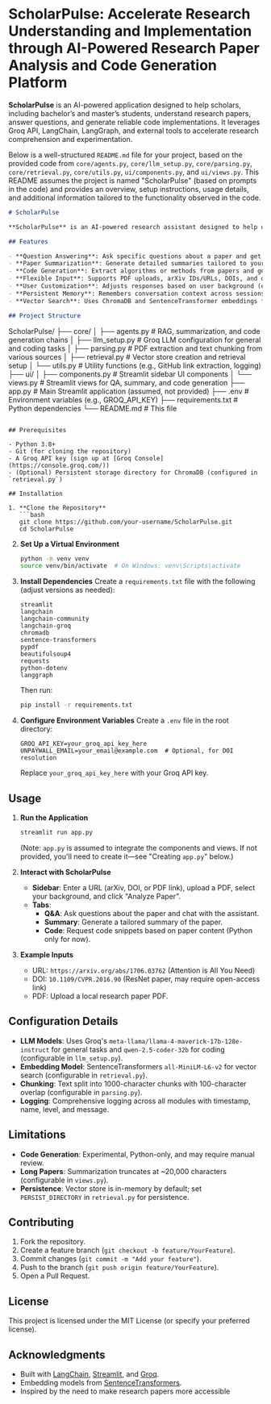 # ScholarPulse: Accelerate Research Understanding and Implementation through AI-Powered Research Paper Analysis and Code Generation Platform

**ScholarPulse** is an AI-powered application designed to help scholars, including bachelor’s and master’s students, understand research papers, answer questions, and generate reliable code implementations. It leverages Groq API, LangChain, LangGraph, and external tools to accelerate research comprehension and experimentation.

Below is a well-structured `README.md` file for your project, based on the provided code from `core/agents.py`, `core/llm_setup.py`, `core/parsing.py`, `core/retrieval.py`, `core/utils.py`, `ui/components.py`, and `ui/views.py`. This README assumes the project is named "ScholarPulse" (based on prompts in the code) and provides an overview, setup instructions, usage details, and additional information tailored to the functionality observed in the code.

```markdown
# ScholarPulse

**ScholarPulse** is an AI-powered research assistant designed to help users understand academic papers by providing question-answering, summarization, and code generation capabilities. Built with LangChain, Streamlit, and Groq's language models, it processes PDFs, URLs (arXiv, DOIs, direct links), and extracts insights tailored to the user's background. The project leverages retrieval-augmented generation (RAG) and vector storage for context-aware responses.

## Features

- **Question Answering**: Ask specific questions about a paper and get concise, context-grounded answers.
- **Paper Summarization**: Generate detailed summaries tailored to your academic or professional background.
- **Code Generation**: Extract algorithms or methods from papers and generate code snippets (currently Python-focused).
- **Flexible Input**: Supports PDF uploads, arXiv IDs/URLs, DOIs, and direct PDF links.
- **User Customization**: Adjusts responses based on user background (e.g., Bachelor's Student, PhD Researcher).
- **Persistent Memory**: Remembers conversation context across sessions (via LangGraph memory).
- **Vector Search**: Uses ChromaDB and SentenceTransformer embeddings for efficient retrieval.

## Project Structure

```
ScholarPulse/
├── core/
│   ├── agents.py        # RAG, summarization, and code generation chains
│   ├── llm_setup.py     # Groq LLM configuration for general and coding tasks
│   ├── parsing.py       # PDF extraction and text chunking from various sources
│   ├── retrieval.py     # Vector store creation and retrieval setup
│   └── utils.py         # Utility functions (e.g., GitHub link extraction, logging)
├── ui/
│   ├── components.py    # Streamlit sidebar UI components
│   └── views.py         # Streamlit views for QA, summary, and code generation
├── app.py               # Main Streamlit application (assumed, not provided)
├── .env                 # Environment variables (e.g., GROQ_API_KEY)
├── requirements.txt     # Python dependencies
└── README.md            # This file
```

## Prerequisites

- Python 3.8+
- Git (for cloning the repository)
- A Groq API key (sign up at [Groq Console](https://console.groq.com/))
- (Optional) Persistent storage directory for ChromaDB (configured in `retrieval.py`)

## Installation

1. **Clone the Repository**
   ```bash
   git clone https://github.com/your-username/ScholarPulse.git
   cd ScholarPulse
   ```

2. **Set Up a Virtual Environment**
   ```bash
   python -m venv venv
   source venv/bin/activate  # On Windows: venv\Scripts\activate
   ```

3. **Install Dependencies**
   Create a `requirements.txt` file with the following (adjust versions as needed):
   ```
   streamlit
   langchain
   langchain-community
   langchain-groq
   chromadb
   sentence-transformers
   pypdf
   beautifulsoup4
   requests
   python-dotenv
   langgraph
   ```
   Then run:
   ```bash
   pip install -r requirements.txt
   ```

4. **Configure Environment Variables**
   Create a `.env` file in the root directory:
   ```
   GROQ_API_KEY=your_groq_api_key_here
   UNPAYWALL_EMAIL=your_email@example.com  # Optional, for DOI resolution
   ```
   Replace `your_groq_api_key_here` with your Groq API key.

## Usage

1. **Run the Application**
   ```bash
   streamlit run app.py
   ```
   (Note: `app.py` is assumed to integrate the components and views. If not provided, you'll need to create it—see "Creating `app.py`" below.)

2. **Interact with ScholarPulse**
   - **Sidebar**: Enter a URL (arXiv, DOI, or PDF link), upload a PDF, select your background, and click "Analyze Paper".
   - **Tabs**:
     - **Q&A**: Ask questions about the paper and chat with the assistant.
     - **Summary**: Generate a tailored summary of the paper.
     - **Code**: Request code snippets based on paper content (Python only for now).

3. **Example Inputs**
   - URL: `https://arxiv.org/abs/1706.03762` (Attention is All You Need)
   - DOI: `10.1109/CVPR.2016.90` (ResNet paper, may require open-access link)
   - PDF: Upload a local research paper PDF.

## Configuration Details

- **LLM Models**: Uses Groq's `meta-llama/llama-4-maverick-17b-128e-instruct` for general tasks and `qwen-2.5-coder-32b` for coding (configurable in `llm_setup.py`).
- **Embedding Model**: SentenceTransformers `all-MiniLM-L6-v2` for vector search (configurable in `retrieval.py`).
- **Chunking**: Text split into 1000-character chunks with 100-character overlap (configurable in `parsing.py`).
- **Logging**: Comprehensive logging across all modules with timestamp, name, level, and message.

## Limitations

- **Code Generation**: Experimental, Python-only, and may require manual review.
- **Long Papers**: Summarization truncates at ~20,000 characters (configurable in `views.py`).
- **Persistence**: Vector store is in-memory by default; set `PERSIST_DIRECTORY` in `retrieval.py` for persistence.

## Contributing

1. Fork the repository.
2. Create a feature branch (`git checkout -b feature/YourFeature`).
3. Commit changes (`git commit -m "Add your feature"`).
4. Push to the branch (`git push origin feature/YourFeature`).
5. Open a Pull Request.

## License

This project is licensed under the MIT License (or specify your preferred license).

## Acknowledgments

- Built with [LangChain](https://github.com/langchain-ai/langchain), [Streamlit](https://streamlit.io/), and [Groq](https://groq.com/).
- Embedding models from [SentenceTransformers](https://huggingface.co/sentence-transformers).
- Inspired by the need to make research papers more accessible
